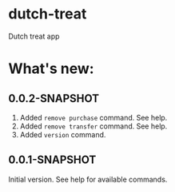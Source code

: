 # dutch-treat
Dutch treat app

# What's new:

## 0.0.2-SNAPSHOT
1. Added `remove purchase` command. See help.
2. Added `remove transfer` command. See help.
3. Added `version` command.

## 0.0.1-SNAPSHOT
Initial version. See help for available commands.
